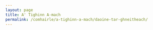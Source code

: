 ```yaml
---
layout: page
title: A' Tighinn A-mach
permalink: /comhairle/a-tighinn-a-mach/daoine-tar-ghneitheach/
---
```

